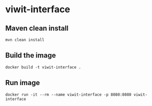 # viwit-interface
## Maven clean install
``` mvn clean install ```
## Build the image
``` docker build -t viwit-interface . ```
## Run image
``` docker run -it --rm --name viwit-interface -p 8080:8080 viwit-interface ```
